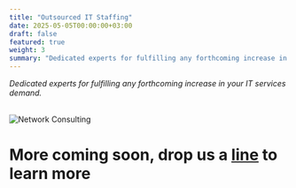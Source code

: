 ```yaml
---
title: "Outsourced IT Staffing"
date: 2025-05-05T00:00:00+03:00
draft: false
featured: true
weight: 3
summary: "Dedicated experts for fulfilling any forthcoming increase in your IT services demand."
---
```


_Dedicated experts for fulfilling any forthcoming increase in your IT services demand._
\
&nbsp;

![Network Consulting](/images/illustrations/staffing.svg)
# More coming soon, drop us a [line](mailto:info@byewise.me) to learn more 